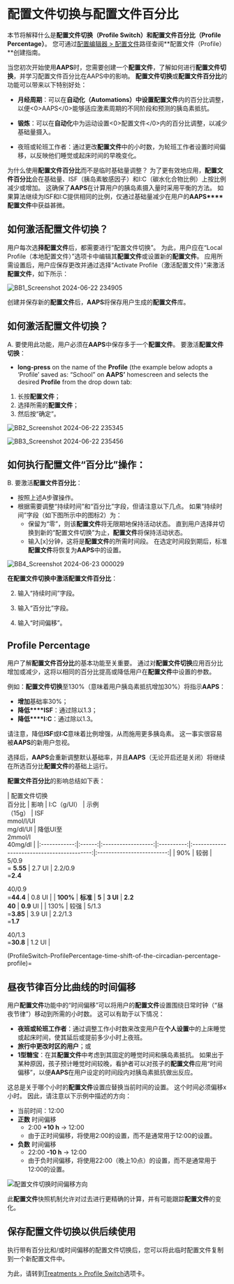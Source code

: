 # 配置文件切换与配置文件百分比

本节将解释什么是**配置文件切换（Profile Switch）**和**配置文件百分比（Profile Percentage）**。 您可通过[配置编辑器 > 配置文件](#setup-wizard-profile)路径查阅**配置文件（Profile）**创建指南。

当您初次开始使用**AAPS**时，您需要创建一个**配置文件**，了解如何进行**配置文件切换**，并学习配置文件百分比在AAPS中的影响。 **配置文件切换**或**配置文件百分比**的功能可以带来以下特别好处：

- **月经周期**：可以在**自动化（Automations）**中设置**配置文件**内的百分比调整，以便<0>AAPS</0>能够适应激素周期的不同阶段和预测的胰岛素抵抗。

- **锻炼**：可以在**自动化**中为运动设置<0>配置文件</0>内的百分比调整，以减少基础量摄入。

- 夜班或轮班工作者：通过更改**配置文件**中的小时数，为轮班工作者设置时间偏移，以反映他们睡觉或起床时间的早晚变化。

为什么使用**配置文件百分比**而不是临时基础量调整？ 为了更有效地应用，**配置文件百分比**会在基础量、ISF（胰岛素敏感因子）和I:C（碳水化合物比例）上按比例减少或增加。 这确保了**AAPS**在计算用户的胰岛素摄入量时采用平衡的方法。 如果算法继续为ISF和I:C提供相同的比例，仅通过基础量减少在用户的**AAPS****配置文件**中获益甚微。

## 如何激活配置文件切换？

用户每次选**择配置文件**后，都需要进行“配置文件切换”。 为此，用户应在“Local Profile（本地配置文件）”选项卡中编辑其**配置文件**或设置新的**配置文件**。 应用所需设置后，用户应保存更改并通过选择“Activate Profile（激活配置文件）”来激活**配置文件**，如下所示：

![BB1_Screenshot 2024-06-22 234905](../images/ProfileSwitch1.png)

创建并保存新的**配置文件**后，**AAPS**将保存用户生成的**配置文件**库。

## 如何激活配置文件切换？

A. 要使用此功能，用户必须在**AAPS**中保存多于一个**配置文件**。 要激活**配置文件切换**：

- **long-press** on the name of the **Profile** (the example below adopts a ‘Profile’ saved as: “School” on **AAPS’** homescreen and selects the desired **Profile** from the drop down tab:

1. 长按**配置文件**；
2. 选择所需的**配置文件**；
3. 然后按“确定”。

![BB2_Screenshot 2024-06-22 235345](../images/ProfileSwitch2.png)

![BB3_Screenshot 2024-06-22 235456](../images/ProfileSwitch3.png)

## 如何执行配置文件“百分比”操作：

B. 要激活**配置文件百分比**：

- 按照上述A步骤操作。
- 根据需要调整“持续时间”和“百分比”字段，但请注意以下几点。 如果“持续时间”字段（如下图所示中的图标2）为： 
    - 保留为“零”，则该**配置文件**将无限期地保持活动状态。 直到用户选择并切换到新的“配置文件切换”为止，**配置文件**将保持活动状态。
    - 输入[x]分钟，这将是**配置文件**的所需时间段。 在选定时间段到期后，标准**配置文件**将恢复为**AAPS**中的设置。

![BB4_Screenshot 2024-06-23 000029](../images/ProfileSwitch4.png)

**在配置文件切换中激活配置文件百分比**：

2. 输入“持续时间”字段。

3. 输入“百分比”字段。

4. 输入“时间偏移”。

## Profile Percentage

用户了解**配置文件百分比**的基本功能至关重要。 通过对**配置文件切换**应用百分比增加或减少，这将以相同的百分比提高或降低用户在**配置文件**中设置的参数。

例如：**配置文件切换**至130%（意味着用户胰岛素抵抗增加30%）将指示**AAPS**：

- **增加**基础率30%； 
- **降低****ISF**：通过除以1.3；
- **降低****I:C**：通过除以1.3。

请注意，降低**ISF**或**I:C**意味着比例增强，从而施用更多胰岛素。 这一事实很容易被**AAPS**的新用户忽视。

选择后，**AAPS**会重新调整默认基础率，并且**AAPS**（无论开启还是关闭）将继续在所选百分比**配置文件**的基础上运行。

**配置文件百分比**的影响总结如下表：

| 配置文件切换  
百分比 |   影响   |     I:C（g/UI）      | 示例  
（15g） |        ISF  
mmol/l/UI   
mg/dl/UI         | 降低UI至  
2mmol/l  
40mg/dl |
|:------------:|:------:|:------------------:|:----------:|:------------------------------------------:|:-------------------------:|
|     90%      |   较弱   | 5/0.9  
= **5.55** |   2.7 UI   | 2.2/0.9  
=**2.4**  
  
40/0.9  
=**44.4** |          0.8 UI           |
|   **100%**   | **标准** |       **5**        |  **3 UI**  |                **2.2  
40**                |        **0.9** UI         |
|     130%     |   较强   | 5/1.3  
=**3.85**  |   3.9 UI   | 2.2/1.3  
=**1.7**  
  
40/1.3  
=**30.8** |          1.2 UI           |

(ProfileSwitch-ProfilePercentage-time-shift-of-the-circadian-percentage-profile)=

## 昼夜节律百分比曲线的时间偏移

用户**配置文件**功能中的“时间偏移”可以将用户的**配置文件**设置围绕日常时钟（“昼夜节律”）移动到所需的小时数。 这可以有助于以下情况：

- **夜班或轮班工作者**：通过调整工作小时数来改变用户在**个人设置**中的上床睡觉或起床时间，使其延后或提前多少小时上夜班。 
- **旅行中更改时区的用户**；或
- **1型糖宝**：在其**配置文件**中考虑到其固定的睡觉时间和胰岛素抵抗。 如果出于某种原因，孩子预计睡觉时间较晚，看护者可以对孩子的**配置文件**应用“时间偏移”，以便**AAPS**在用户设定的时间段内对胰岛素抵抗做出反应。

这总是关于哪个小时的**配置文件**设置应替换当前时间的设置。 这个时间必须偏移x小时。 因此，请注意以下示例中描述的方向：

- 当前时间：12:00
- **正数** 时间偏移 
    - 2:00 **+10 h** -> 12:00
    - 由于正时间偏移，将使用2:00的设置，而不是通常用于12:00的设置。
- **负数** 时间偏移 
    - 22:00 **-10 h** -> 12:00
    - 由于负时间偏移，将使用22:00（晚上10点）的设置，而不是通常用于12:00的设置。

![配置文件切换时间偏移方向](../images/ProfileSwitch_PlusMinus2.png)

此**配置文件**快照机制允许对过去进行更精确的计算，并有可能跟踪**配置文件**的变化。

## 保存配置文件切换以供后续使用

执行带有百分比和/或时间偏移的配置文件切换后，您可以将此临时配置文件复制到一个新配置文件中。

为此，请转到[Treatments > Profile Switch](#your-aaps-profile-clone-profile-switch)选项卡。